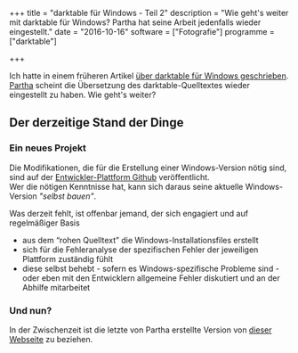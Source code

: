 +++
title 		= "darktable für Windows - Teil 2"
description = "Wie geht's weiter mit darktable für Windows? Partha hat seine Arbeit jedenfalls wieder eingestellt."
date 		= "2016-10-16"
software 	= ["Fotografie"]
programme   = ["darktable"]

+++

Ich hatte in einem früheren Artikel [über darktable für Windows geschrieben](/blog/2016-02-11-darktable-fuer-windows.html).    
[Partha](http://www.partha.com) scheint die Übersetzung des darktable-Quelltextes wieder eingestellt zu haben. Wie geht's weiter?
<!--more-->

## Der derzeitige Stand der Dinge
### Ein neues Projekt
Die Modifikationen, die für die Erstellung einer Windows-Version nötig sind, sind auf der [Entwickler-Plattform Github](https://github.com/jibaer/darktable/tree/darktable-2.0.x-win) veröffentlicht.   
Wer die nötigen Kenntnisse hat, kann sich daraus seine aktuelle Windows-Version _"selbst bauen"_.

Was derzeit fehlt, ist offenbar jemand, der sich engagiert und auf regelmäßiger Basis

- aus dem “rohen Quelltext” die Windows-Installationsfiles erstellt
- sich für die Fehleranalyse der spezifischen Fehler der jeweiligen Plattform zuständig fühlt
- diese selbst behebt - sofern es Windows-spezifische Probleme sind - oder eben mit den Entwicklern allgemeine Fehler diskutiert und an der Abhilfe mitarbeitet

### Und nun?
In der Zwischenzeit ist die letzte von Partha erstellte Version von [dieser Webseite](http://steaz.altervista.org/darktable-for-windows) zu beziehen.


